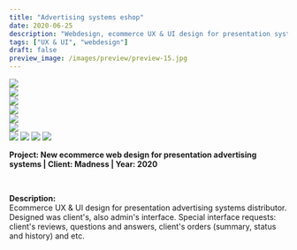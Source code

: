 ```yaml
---
title: "Advertising systems eshop"
date: 2020-06-25
description: "Webdesign, ecommerce UX & UI design for presentation system distributor."
tags: ["UX & UI", "webdesign"]
draft: false
preview_image: /images/preview/preview-15.jpg
---
```



<div class="col-adapt-single col">


<div class="row-adapt-double row" style="margin: 0 !important;">
<div class="col mr-2" style="padding: 0 !important;">
<img class="my-2" src="/images/ux-ui-webdesign-presentation-systems-madness/content-ux-ui-webdesign-presentation-systems-madness-1.jpg">
</div>
<div class="col ml-2" style="padding: 0 !important;">
<img class="my-2" src="/images/ux-ui-webdesign-presentation-systems-madness/content-ux-ui-webdesign-presentation-systems-madness-2.jpg">
</div>
</div>

<div class="row-adapt-double row" style="margin: 0 !important;">
<div class="col mr-2" style="padding: 0 !important;">
<img class="my-2" src="/images/ux-ui-webdesign-presentation-systems-madness/content-ux-ui-webdesign-presentation-systems-madness-3.jpg">
</div>
<div class="col ml-2" style="padding: 0 !important;">
<img class="my-2" src="/images/ux-ui-webdesign-presentation-systems-madness/content-ux-ui-webdesign-presentation-systems-madness-4.jpg">
</div>
</div>

<div class="row-adapt-double row" style="margin: 0 !important;">
<div class="col mr-2" style="padding: 0 !important;">
<img class="my-2" src="/images/ux-ui-webdesign-presentation-systems-madness/content-ux-ui-webdesign-presentation-systems-madness-5.jpg">
</div>
<div class="col ml-2" style="padding: 0 !important;">
<img class="my-2" src="/images/ux-ui-webdesign-presentation-systems-madness/content-ux-ui-webdesign-presentation-systems-madness-6.jpg">
</div>
</div>

<img class="my-2" src = "/images/ux-ui-webdesign-presentation-systems-madness/content-ux-ui-webdesign-presentation-systems-madness-7.jpg">

<img class="my-2" src = "/images/ux-ui-webdesign-presentation-systems-madness/content-ux-ui-webdesign-presentation-systems-madness-10.jpg">

<img class="my-2" src = "/images/ux-ui-webdesign-presentation-systems-madness/content-ux-ui-webdesign-presentation-systems-madness-8.jpg">

<img class="my-2" src = "/images/ux-ui-webdesign-presentation-systems-madness/content-ux-ui-webdesign-presentation-systems-madness-9.jpg">

</div>

<div class="col-adapt-single col" style="margin-bottom: 5rem !important;">

	
**Project: New ecommerce web design for presentation advertising systems | Client: Madness | Year: 2020**

<br>

**Description:**
<br>
Ecommerce UX & UI design for presentation advertising systems distributor. Designed was client's, also admin's interface. Special interface requests: client's reviews, questions and answers, client's orders (summary, status and history) and etc.

</div>

